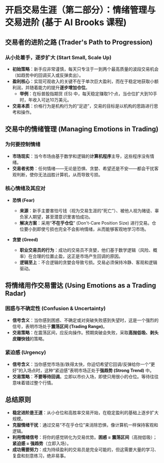 # 开启交易生涯（第二部分）：情绪管理与交易进阶 (基于 Al Brooks 课程)

## 交易者的进阶之路 (Trader's Path to Progression)

### 从小处着手，逐步扩大 (Start Small, Scale Up)
-   **初始策略**：新手应非常谨慎，每天只专注于一到两个最高质量的波段交易机会（如趋势中的回调买入或反弹卖出）。
-   **盈利核心**：实现可观收入的关键不在于单次巨大盈利，而在于稳定地获取小额利润，并随着能力的提升**逐步增加仓位**。
    -   **举例**：在标普股指期货 (ES) 中，每天稳定赚取1个点，当仓位扩大到10手时，年收入可达10万美元。
-   **交易本质**：价格行为是机构行为的“足迹”，交易的目标是以机构的思路进行思考和操作。

## 交易中的情绪管理 (Managing Emotions in Trading)

### 为何要控制情绪
-   **市场现实**：当今市场由基于数学和逻辑的**计算机程序**主导，这些程序没有情绪。
-   **交易者劣势**：任何情绪——无论是恐惧、贪婪、希望还是不安——都会干扰客观判断，使你无法战胜计算机，从而导致亏损。

### 核心情绪及其应对

-   **恐惧 (Fear)**
    -   **来源**：新手主要害怕亏钱（视为交易生涯的“死亡”）、被他人视为赌徒、辜负家人期望，甚至潜意识里害怕成功。
    -   **解决方案**：采用“**不在乎仓位**” (Don't-Care Position Size) 进行交易。仓位要小到即使亏损也完全不会影响情绪，从而能够客观地学习市场。

-   **贪婪 (Greed)**
    -   **职业交易员的行为**：成功的交易员不贪婪，他们基于数学逻辑（风险、概率）在合理的位置止盈，这正是市场产生回调的原因。
    -   **逻辑至上**：不合逻辑的贪婪会导致亏损。交易必须保持冷静、客观和逻辑驱动。

## 将情绪用作交易雷达 (Using Emotions as a Trading Radar)

### 困惑与不确定性 (Confusion & Uncertainty)
-   **信号含义**：当你感到困惑、不确定或对突破失败感到失望时，这是一个强烈的信号，表明市场处于**震荡区间 (Trading Range)**。
-   **交易策略**：在震荡区间，应反向操作。预期突破会失败，采取**高抛低吸、剥头皮赚快钱**的策略。

### 紧迫感 (Urgency)
-   **信号含义**：当你感觉市场涨/跌得太快，你迫切希望它回调/反弹给你一个“更好”的入场点时，这种“紧迫感”表明市场正处于**强趋势 (Strong Trend)** 中。
-   **交易策略**：**不要等待回调**。立即以市价入场，即使只用很小的仓位。等待往往意味着错过整个行情。

## 总结原则
-   **稳定进阶是王道**：从小仓位和高胜率交易开始，在稳定盈利的基础上逐步扩大规模。
-   **克服情绪干扰**：通过交易“不在乎仓位”来消除恐惧，像计算机一样保持客观和逻辑。
-   **利用情绪信号**：将你的感觉转化为交易优势。**困惑 = 震荡区间**（高抛低吸）；**紧迫感 = 强趋势**（立即入场）。
-   **成功需要努力**：成为持续盈利的交易员是完全可能的，但这需要大量的学习、复盘和刻意练习，绝非易事。